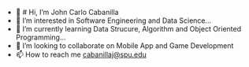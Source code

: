 - 👋 # Hi, I’m John Carlo Cabanilla
- 👀 I’m interested in Software Engineering and Data Science...
- 🌱 I’m currently learning Data Strucure, Algorithm and Object Oriented Programming...
- 💞️ I’m looking to collaborate on Mobile App and Game Development
- 📫 How to reach me cabanillaj@spu.edu

<!---
carlocabanilla23/carlocabanilla23 is a ✨ special ✨ repository because its `README.md` (this file) appears on your GitHub profile.
You can click the Preview link to take a look at your changes.
--->
